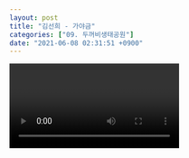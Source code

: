 ```yaml
---
layout: post
title: "김선희 - 가야금"
categories: ["09. 두꺼비생태공원"]
date: "2021-06-08 02:31:51 +0900"
---
```

<video class="post-video" controls>

    <source src='{{ "assets/videos/09. 두꺼비생태공원/01.mp4" | relative_url }}'
            type="video/mp4">

    Sorry, your browser doesn't support embedded videos.
</video>
